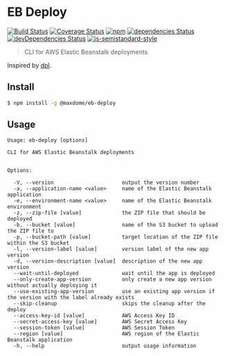 # EB Deploy

[![Build Status](https://travis-ci.org/maxdome/eb-deploy.svg?branch=develop)](https://travis-ci.org/maxdome/eb-deploy)
[![Coverage Status](https://coveralls.io/repos/github/maxdome/eb-deploy/badge.svg?branch=develop)](https://coveralls.io/github/maxdome/eb-deploy?branch=develop)
[![npm](https://img.shields.io/npm/v/@maxdome/eb-deploy.svg)](https://www.npmjs.com/package/@maxdome/eb-deploy)
[![dependencies Status](https://david-dm.org/maxdome/eb-deploy/status.svg)](https://david-dm.org/maxdome/eb-deploy)
[![devDependencies Status](https://david-dm.org/maxdome/eb-deploy/dev-status.svg)](https://david-dm.org/maxdome/eb-deploy?type=dev)
[![js-semistandard-style](https://img.shields.io/badge/code%20style-semistandard-brightgreen.svg)](https://github.com/Flet/semistandard)


> CLI for AWS Elastic Beanstalk deployments
 
Inspired by [dpl](https://github.com/travis-ci/dpl).

## Install

```sh
$ npm install -g @maxdome/eb-deploy
```

## Usage

```
Usage: eb-deploy [options]

CLI for AWS Elastic Beanstalk deployments


Options:

  -V, --version                      output the version number
  -a, --application-name <value>     name of the Elastic Beanstalk application
  -e, --environment-name <value>     name of the Elastic Beanstalk environment
  -z, --zip-file [value]             the ZIP file that should be deployed
  -b, --bucket [value]               name of the S3 bucket to upload the ZIP file to
  -p, --bucket-path [value]          target location of the ZIP file within the S3 bucket
  -l, --version-label [value]        version label of the new app version
  -d, --version-description [value]  description of the new app version
  --wait-until-deployed              wait until the app is deployed
  --only-create-app-version          only create a new app version without actually deploying it
  --use-existing-app-version         use an existing app version if the version with the label already exists
  --skip-cleanup                     skips the cleanup after the deploy
  --access-key-id [value]            AWS Access Key ID
  --secret-access-key [value]        AWS Secret Access Key
  --session-token [value]            AWS Session Token
  --region [value]                   AWS region of the Elastic Beanstalk application
  -h, --help                         output usage information
```
